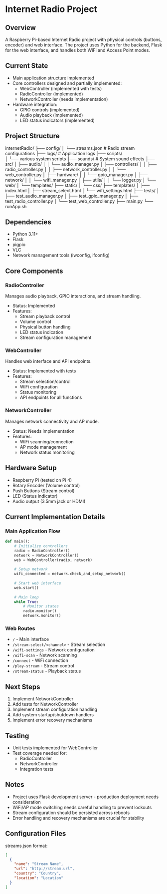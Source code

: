 # Internet Radio Project

## Overview
A Raspberry Pi-based Internet Radio project with physical controls (buttons, encoder) and web interface. The project uses Python for the backend, Flask for the web interface, and handles both WiFi and Access Point modes.

## Current State
- Main application structure implemented
- Core controllers designed and partially implemented:
  - WebController (implemented with tests)
  - RadioController (implemented)
  - NetworkController (needs implementation)
- Hardware integration:
  - GPIO controls (implemented)
  - Audio playback (implemented)
  - LED status indicators (implemented)

## Project Structure
internetRadio/
├── config/
│   └── streams.json       # Radio stream configurations
├── logs/                  # Application logs
├── scripts/              
│   └── various system scripts
├── sounds/                # System sound effects
├── src/
│   ├── audio/
│   │   └── audio_manager.py
│   ├── controllers/
│   │   ├── radio_controller.py
│   │   ├── network_controller.py
│   │   └── web_controller.py
│   ├── hardware/
│   │   └── gpio_manager.py
│   ├── network/
│   │   └── wifi_manager.py
│   ├── utils/
│   │   └── logger.py
│   └── web/
│       └── templates/
├── static/
│   └── css/
├── templates/
│   ├── index.html
│   ├── stream_select.html
│   └── wifi_settings.html
├── tests/
│   ├── test_audio_manager.py
│   ├── test_gpio_manager.py
│   ├── test_radio_controller.py
│   └── test_web_controller.py
├── main.py
└── runApp.sh

## Dependencies
- Python 3.11+
- Flask
- pigpio
- VLC
- Network management tools (iwconfig, ifconfig)

## Core Components

### RadioController
Manages audio playback, GPIO interactions, and stream handling.
- Status: Implemented
- Features:
  - Stream playback control
  - Volume control
  - Physical button handling
  - LED status indication
  - Stream configuration management

### WebController
Handles web interface and API endpoints.
- Status: Implemented with tests
- Features:
  - Stream selection/control
  - WiFi configuration
  - Status monitoring
  - API endpoints for all functions

### NetworkController
Manages network connectivity and AP mode.
- Status: Needs implementation
- Features:
  - WiFi scanning/connection
  - AP mode management
  - Network status monitoring

## Hardware Setup
- Raspberry Pi (tested on Pi 4)
- Rotary Encoder (Volume control)
- Push Buttons (Stream control)
- LED (Status indicator)
- Audio output (3.5mm jack or HDMI)

## Current Implementation Details

### Main Application Flow
```python
def main():
    # Initialize controllers
    radio = RadioController()
    network = NetworkController()
    web = WebController(radio, network)
    
    # Setup network
    wifi_connected = network.check_and_setup_network()
    
    # Start web interface
    web.start()
    
    # Main loop
    while True:
        # Monitor states
        radio.monitor()
        network.monitor()
```

### Web Routes
- `/` - Main interface
- `/stream-select/<channel>` - Stream selection
- `/wifi-settings` - Network configuration
- `/wifi-scan` - Network scanning
- `/connect` - WiFi connection
- `/play-stream` - Stream control
- `/stream-status` - Playback status

## Next Steps
1. Implement NetworkController
2. Add tests for NetworkController
3. Implement stream configuration handling
4. Add system startup/shutdown handlers
5. Implement error recovery mechanisms

## Testing
- Unit tests implemented for WebController
- Test coverage needed for:
  - RadioController
  - NetworkController
  - Integration tests

## Notes
- Project uses Flask development server - production deployment needs consideration
- WiFi/AP mode switching needs careful handling to prevent lockouts
- Stream configuration should be persisted across reboots
- Error handling and recovery mechanisms are crucial for stability

## Configuration Files
streams.json format:
```json
[
  {
    "name": "Stream Name",
    "url": "http://stream.url",
    "country": "Country",
    "location": "Location"
  }
]